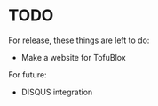 # TODO

For release, these things are left to do:

* Make a website for TofuBlox

For future:

* DISQUS integration
